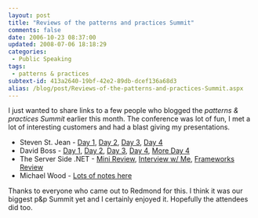 ```yaml
---
layout: post
title: "Reviews of the patterns and practices Summit"
comments: false
date: 2006-10-23 08:37:00
updated: 2008-07-06 18:18:29
categories:
 - Public Speaking
tags:
 - patterns & practices
subtext-id: 413a2640-19bf-42e2-89db-dcef136a68d3
alias: /blog/post/Reviews-of-the-patterns-and-practices-Summit.aspx
---
```



I just wanted to share links to a few people who blogged the _patterns &
practices Summit_ earlier this month. The conference was lot of fun, I met a
lot of interesting customers and had a blast giving my presentations. 

  * Steven St. Jean - [Day
    1](http://sstjean.blogspot.com/2006/10/patterns-practices-summit-day-1.html),
    [Day
    2](http://sstjean.blogspot.com/2006/10/patterns-and-practices-summit-day-2.html),
    [Day
    3](http://sstjean.blogspot.com/2006/10/patterns-practices-summit-day-3.html),
    [Day
    4](http://sstjean.blogspot.com/2006/10/patterns-practices-summit-day-4.html)
  * David Boss - [Day
    1](http://rdboss.blogspot.com/2006/10/patterns-and-practices-summit-day-1.html),
    [Day
    2](http://rdboss.blogspot.com/2006/10/patterns-and-practices-summit-day-2.html),
    [Day
    3](http://rdboss.blogspot.com/2006/10/patterns-and-practices-summit-day-3.html),
    [Day
    4](http://rdboss.blogspot.com/2006/10/patterns-and-practices-summit-day-4.html),
    [More Day
    4](http://rdboss.blogspot.com/2006/10/patterns-practices-team-lives-life.html)
  * The Server Side .NET - [Mini
    Review](http://www.theserverside.net/news/thread.tss?thread_id=42657),
    [Interview w/
    Me](http://www.theserverside.net/news/thread.tss?thread_id=42595),
    [Frameworks
    Review](http://www.theserverside.net/news/thread.tss?thread_id=42545)
  * Michael Wood - [Lots of notes
    here](http://www.mvwood.com/blogs/blog/archive/category/1026.aspx)

Thanks to everyone who came out to Redmond for this. I think it was our biggest
p&p Summit yet and I certainly enjoyed it. Hopefully the attendees did too. 
